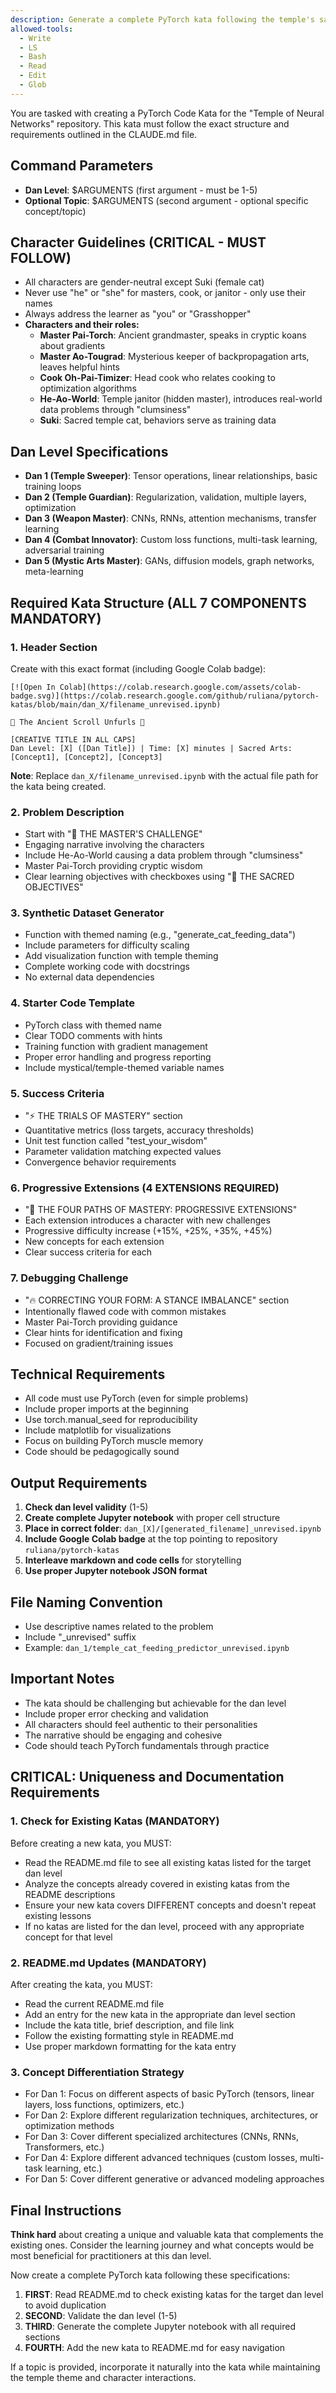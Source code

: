 ```yaml
---
description: Generate a complete PyTorch kata following the temple's sacred structure
allowed-tools: 
  - Write
  - LS
  - Bash
  - Read
  - Edit
  - Glob
---
```


You are tasked with creating a PyTorch Code Kata for the "Temple of Neural Networks" repository. This kata must follow the exact structure and requirements outlined in the CLAUDE.md file.

## Command Parameters
- **Dan Level**: $ARGUMENTS (first argument - must be 1-5)
- **Optional Topic**: $ARGUMENTS (second argument - optional specific concept/topic)

## Character Guidelines (CRITICAL - MUST FOLLOW)
- All characters are gender-neutral except Suki (female cat)
- Never use "he" or "she" for masters, cook, or janitor - only use their names
- Always address the learner as "you" or "Grasshopper"
- **Characters and their roles:**
  - **Master Pai-Torch**: Ancient grandmaster, speaks in cryptic koans about gradients
  - **Master Ao-Tougrad**: Mysterious keeper of backpropagation arts, leaves helpful hints
  - **Cook Oh-Pai-Timizer**: Head cook who relates cooking to optimization algorithms
  - **He-Ao-World**: Temple janitor (hidden master), introduces real-world data problems through "clumsiness"
  - **Suki**: Sacred temple cat, behaviors serve as training data

## Dan Level Specifications
- **Dan 1 (Temple Sweeper)**: Tensor operations, linear relationships, basic training loops
- **Dan 2 (Temple Guardian)**: Regularization, validation, multiple layers, optimization
- **Dan 3 (Weapon Master)**: CNNs, RNNs, attention mechanisms, transfer learning
- **Dan 4 (Combat Innovator)**: Custom loss functions, multi-task learning, adversarial training
- **Dan 5 (Mystic Arts Master)**: GANs, diffusion models, graph networks, meta-learning

## Required Kata Structure (ALL 7 COMPONENTS MANDATORY)

### 1. Header Section
Create with this exact format (including Google Colab badge):
```
[![Open In Colab](https://colab.research.google.com/assets/colab-badge.svg)](https://colab.research.google.com/github/ruliana/pytorch-katas/blob/main/dan_X/filename_unrevised.ipynb)

🏮 The Ancient Scroll Unfurls 🏮

[CREATIVE TITLE IN ALL CAPS]
Dan Level: [X] ([Dan Title]) | Time: [X] minutes | Sacred Arts: [Concept1], [Concept2], [Concept3]
```
**Note**: Replace `dan_X/filename_unrevised.ipynb` with the actual file path for the kata being created.

### 2. Problem Description
- Start with "📜 THE MASTER'S CHALLENGE"
- Engaging narrative involving the characters
- Include He-Ao-World causing a data problem through "clumsiness"
- Master Pai-Torch providing cryptic wisdom
- Clear learning objectives with checkboxes using "🎯 THE SACRED OBJECTIVES"

### 3. Synthetic Dataset Generator
- Function with themed naming (e.g., "generate_cat_feeding_data")
- Include parameters for difficulty scaling
- Add visualization function with temple theming
- Complete working code with docstrings
- No external data dependencies

### 4. Starter Code Template
- PyTorch class with themed name
- Clear TODO comments with hints
- Training function with gradient management
- Proper error handling and progress reporting
- Include mystical/temple-themed variable names

### 5. Success Criteria
- "⚡ THE TRIALS OF MASTERY" section
- Quantitative metrics (loss targets, accuracy thresholds)
- Unit test function called "test_your_wisdom"
- Parameter validation matching expected values
- Convergence behavior requirements

### 6. Progressive Extensions (4 EXTENSIONS REQUIRED)
- "🌸 THE FOUR PATHS OF MASTERY: PROGRESSIVE EXTENSIONS"
- Each extension introduces a character with new challenges
- Progressive difficulty increase (+15%, +25%, +35%, +45%)
- New concepts for each extension
- Clear success criteria for each

### 7. Debugging Challenge
- "🔥 CORRECTING YOUR FORM: A STANCE IMBALANCE" section
- Intentionally flawed code with common mistakes
- Master Pai-Torch providing guidance
- Clear hints for identification and fixing
- Focused on gradient/training issues

## Technical Requirements
- All code must use PyTorch (even for simple problems)
- Include proper imports at the beginning
- Use torch.manual_seed for reproducibility
- Include matplotlib for visualizations
- Focus on building PyTorch muscle memory
- Code should be pedagogically sound

## Output Requirements
1. **Check dan level validity** (1-5)
2. **Create complete Jupyter notebook** with proper cell structure
3. **Place in correct folder**: `dan_[X]/[generated_filename]_unrevised.ipynb`
4. **Include Google Colab badge** at the top pointing to repository `ruliana/pytorch-katas`
5. **Interleave markdown and code cells** for storytelling
6. **Use proper Jupyter notebook JSON format**

## File Naming Convention
- Use descriptive names related to the problem
- Include "_unrevised" suffix
- Example: `dan_1/temple_cat_feeding_predictor_unrevised.ipynb`

## Important Notes
- The kata should be challenging but achievable for the dan level
- Include proper error checking and validation
- All characters should feel authentic to their personalities
- The narrative should be engaging and cohesive
- Code should teach PyTorch fundamentals through practice

## CRITICAL: Uniqueness and Documentation Requirements

### 1. Check for Existing Katas (MANDATORY)
Before creating a new kata, you MUST:
- Read the README.md file to see all existing katas listed for the target dan level
- Analyze the concepts already covered in existing katas from the README descriptions
- Ensure your new kata covers DIFFERENT concepts and doesn't repeat existing lessons
- If no katas are listed for the dan level, proceed with any appropriate concept for that level

### 2. README.md Updates (MANDATORY)
After creating the kata, you MUST:
- Read the current README.md file
- Add an entry for the new kata in the appropriate dan level section
- Include the kata title, brief description, and file link
- Follow the existing formatting style in README.md
- Use proper markdown formatting for the kata entry

### 3. Concept Differentiation Strategy
- For Dan 1: Focus on different aspects of basic PyTorch (tensors, linear layers, loss functions, optimizers, etc.)
- For Dan 2: Explore different regularization techniques, architectures, or optimization methods
- For Dan 3: Cover different specialized architectures (CNNs, RNNs, Transformers, etc.)
- For Dan 4: Explore different advanced techniques (custom losses, multi-task learning, etc.)
- For Dan 5: Cover different generative or advanced modeling approaches

## Final Instructions

**Think hard** about creating a unique and valuable kata that complements the existing ones. Consider the learning journey and what concepts would be most beneficial for practitioners at this dan level.

Now create a complete PyTorch kata following these specifications:

1. **FIRST**: Read README.md to check existing katas for the target dan level to avoid duplication
2. **SECOND**: Validate the dan level (1-5)
3. **THIRD**: Generate the complete Jupyter notebook with all required sections
4. **FOURTH**: Add the new kata to README.md for easy navigation

If a topic is provided, incorporate it naturally into the kata while maintaining the temple theme and character interactions.